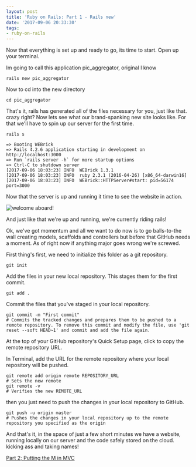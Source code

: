 ```yaml
---
layout: post
title: 'Ruby on Rails: Part 1 - Rails new'
date: '2017-09-06 20:33:30'
tags:
- ruby-on-rails
---
```


Now that everything is set up and ready to go, its time to start. Open up your terminal.

Im going to call this application pic_aggregator, original I know

`rails new pic_aggregator`

Now to cd into the new directory

`cd pic_aggregator`

That's it, rails has generated all of the files necessary for you, just like that. crazy right?
Now lets see what our brand-spanking new site looks like. For that we'll have to spin up our server for the first time.

`rails s`


```
=> Booting WEBrick
=> Rails 4.2.6 application starting in development on http://localhost:3000
=> Run `rails server -h` for more startup options
=> Ctrl-C to shutdown server
[2017-09-06 18:03:23] INFO  WEBrick 1.3.1
[2017-09-06 18:03:23] INFO  ruby 2.3.1 (2016-04-26) [x86_64-darwin16]
[2017-09-06 18:03:23] INFO  WEBrick::HTTPServer#start: pid=56174 port=3000
```

Now that the server is up and running it time to see the website in action.

![welcome aboard!](https://namecheap.simplekb.com//SiteContents/2-7C22D5236A4543EB827F3BD8936E153E/media/rorapp6.png)

And just like that we're up and running, we're currently riding rails!

Ok, we've got momentum and all we want to do now is to go balls-to-the wall creating models, scaffolds and controllers but before that GitHub needs a moment. As of right now if anything major goes wrong we're screwed.

First thing's first, we need to initialize this folder as a git repository.

`git init`

Add the files in your new local repository. This stages them for the first commit.

`git add .`

Commit the files that you've staged in your local repository.

```
git commit -m "First commit"
# Commits the tracked changes and prepares them to be pushed to a remote repository. To remove this commit and modify the file, use 'git reset --soft HEAD~1' and commit and add the file again.
```

At the top of your GitHub repository's Quick Setup page, click to copy the remote repository URL. 

In Terminal, add the URL for the remote repository where your local repository will be pushed.

```
git remote add origin remote REPOSITORY_URL
# Sets the new remote
git remote -v
# Verifies the new REMOTE_URL
```

then you just need to push the changes in your local repository to GitHub.

```
git push -u origin master
# Pushes the changes in your local repository up to the remote repository you specified as the origin
```

And that's it, in the space of just a few short minutes we have a website, running locally on our server and the code safely stored on the cloud. kicking ass and taking names!

[Part 2; Putting the M in MVC](https://breenblog.herokuapp.com/ruby-on-rails-part-2-putting-the-m-in-mvc/)
